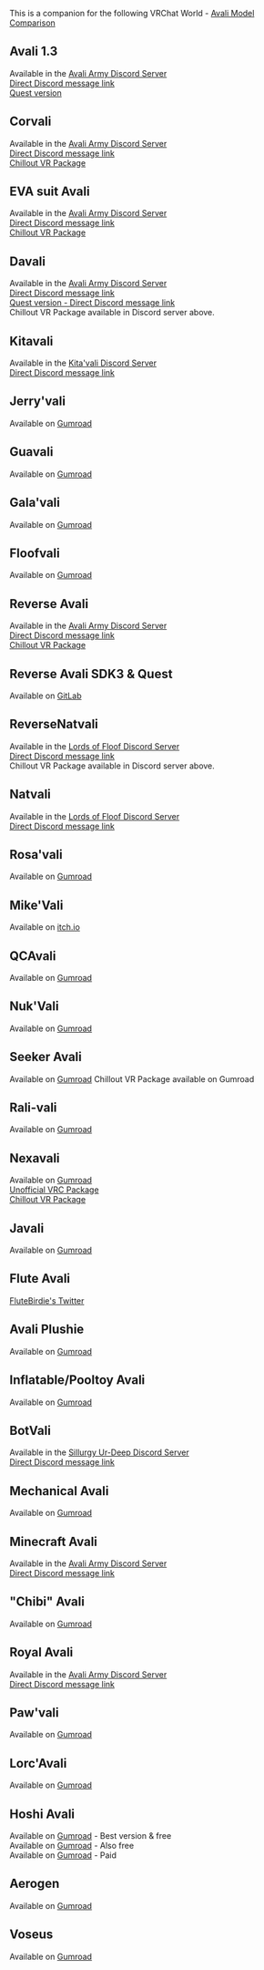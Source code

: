 This is a companion for the following VRChat World - [Avali Model Comparison](https://vrchat.com/home/world/wrld_f839cdba-d796-4135-8aac-e81333a17fe4)

## Avali 1.3
Available in the [Avali Army Discord Server](https://discord.gg/avali)  
[Direct Discord message link](https://discord.com/channels/530351426833088512/749706117457903708/749706957362954302)  
[Quest version](https://vrcmods.com/item/6550)  

## Corvali
Available in the [Avali Army Discord Server](https://discord.gg/avali)  
[Direct Discord message link](https://discord.com/channels/530351426833088512/749706117457903708/749707806386684054)  
[Chillout VR Package](https://drive.google.com/file/d/1-2gNOlpY_jxFtLKpv5VLhj4JaPRvQq4O/view?usp=sharing)

## EVA suit Avali
Available in the [Avali Army Discord Server](https://discord.gg/avali)  
[Direct Discord message link](https://discord.com/channels/530351426833088512/749706117457903708/749708345065209978)  
[Chillout VR Package](https://drive.google.com/file/d/1BJ5bqjCbkivbJ562go5bY_PRPCuQYrDM/view?usp=sharing)

## Davali
Available in the [Avali Army Discord Server](https://discord.gg/avali)  
[Direct Discord message link](https://discord.com/channels/530351426833088512/703290269742661672/809022374744686603)  
[Quest version - Direct Discord message link](https://discord.com/channels/530351426833088512/530354218071097354/836333600109887579)  
Chillout VR Package available in Discord server above.

## Kitavali
Available in the [Kita'vali Discord Server](https://discord.gg/uwN8dKU)  
[Direct Discord message link](https://discord.com/channels/617637133926006794/867620189722247168/873897578171875368)  

## Jerry'vali
Available on [Gumroad](https://raikitamatsu.gumroad.com/l/JerryAvali) 

## Guavali
Available on [Gumroad](https://bluegua.gumroad.com/l/ymkwj) 

## Gala'vali
Available on [Gumroad](https://jupiturn.gumroad.com/l/Galavali) 

## Floofvali
Available on [Gumroad](https://bluegua.gumroad.com/l/ymkwj) 

## Reverse Avali 
Available in the [Avali Army Discord Server](https://discord.gg/avali)  
[Direct Discord message link](https://discord.com/channels/530351426833088512/749706117457903708/749708029699555379)  
[Chillout VR Package](https://drive.google.com/file/d/1NnyjKLNs7-BIgszwjdy82YOE0Z3izBNs/view?usp=sharing)

## Reverse Avali SDK3 & Quest
Available on [GitLab](https://gitlab.com/farfelu/vrchat-reverse-avali-avatar/)  

## ReverseNatvali
Available in the [Lords of Floof Discord Server](https://discord.gg/Cq8NacV)  
[Direct Discord message link](https://discord.com/channels/221767961822756864/666466219737481237/915113168450252800)  
Chillout VR Package available in Discord server above.     

## Natvali
Available in the [Lords of Floof Discord Server](https://discord.gg/Cq8NacV)  
[Direct Discord message link](https://discord.com/channels/221767961822756864/782675586921136148/782676517976932383)

## Rosa'vali
Available on [Gumroad](https://rosebur.gumroad.com/l/rosavali)  

## Mike'Vali
Available on [itch.io](https://mikedabird.itch.io/mikevali)

## QCAvali
Available on [Gumroad](https://questingcrusader.gumroad.com/l/avaliMKI)

## Nuk'Vali
Available on [Gumroad](https://nukude.gumroad.com/l/pyhkyk)

## Seeker Avali
Available on [Gumroad](https://starmax.gumroad.com/l/Seeker-Avali)
Chillout VR Package available on Gumroad

## Rali-vali
Available on [Gumroad](https://fluffrali.gumroad.com/l/Rali-vali)

## Nexavali
Available on [Gumroad](https://voidangeldesigns.gumroad.com/l/NexavaliSFW3)  
[Unofficial VRC Package](https://tinyurl.com/NexaVRC)    
[Chillout VR Package](https://drive.google.com/file/d/1ecju8C7wcaIQtTxNlJAMqvzKlyukML8k/view?usp=sharing)

## Javali
Available on [Gumroad](https://javenchiart.gumroad.com/l/javali)  

## Flute Avali
[FluteBirdie's Twitter](https://twitter.com/FluteBirdie/status/1458308021650481153)  

## Avali Plushie
Available on [Gumroad](https://toastysheeb.gumroad.com/l/AvaliPlushie) 

## Inflatable/Pooltoy Avali
Available on [Gumroad](https://modernballoonie.gumroad.com/l/PooltoyAvali)

## BotVali 
Available in the [Sillurgy Ur-Deep Discord Server](https://discord.gg/JE9CGyr)  
[Direct Discord message link](https://discord.com/channels/740648686543044879/859060906771218452/859139972426760243) 

## Mechanical Avali
Available on [Gumroad](https://angriestscv.gumroad.com/l/MechAvali)  

## Minecraft Avali
Available in the [Avali Army Discord Server](https://discord.gg/avali)  
[Direct Discord message link](https://discord.com/channels/530351426833088512/749706117457903708/758766739596378143)  

## "Chibi" Avali
Available on [Gumroad](https://polyottr.gumroad.com/l/chibi-avali)

## Royal Avali
Available in the [Avali Army Discord Server](https://discord.gg/avali)  
[Direct Discord message link](https://discord.com/channels/530351426833088512/749706117457903708/749707292819325079)  

## Paw'vali
Available on [Gumroad](https://therpgslayer.gumroad.com/l/Pawvali)

## Lorc'Avali
Available on [Gumroad](https://lorcanvr.gumroad.com/l/lorcavali)

## Hoshi Avali
Available on [Gumroad](https://emberavali.gumroad.com/l/Hoshi) - Best version & free    
Available on [Gumroad](https://razedrake.gumroad.com/l/HoshiAvali) - Also free     
Available on [Gumroad](https://avaliabirb.gumroad.com/l/hachi-ver-2) - Paid      

## Aerogen
Available on [Gumroad](https://rosebur.gumroad.com/l/aerogen)

## Voseus
Available on [Gumroad](https://dragonskyrunner.gumroad.com/l/Voseus)


 





